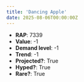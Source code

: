 ```yaml
---
title: 'Dancing Apple'
date: 2025-08-06T00:00:00Z
---
```

- **RAP**: 7339
- **Value**: -1
- **Demand level**: -1
- **Trend**: -1
- **Projected?**: True
- **Hyped?**: True
- **Rare?**: True
